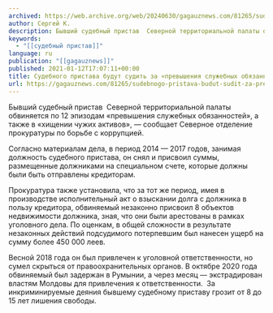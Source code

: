 ```yaml
---
archived: https://web.archive.org/web/20240630/gagauznews.com/81265/sudebnogo-pristava-budut-sudit-za-prevysheniya-sluzhebnyh-obyazannostej.html
author: Сергей К.
description: Бывший судебный пристав  Северной территориальной палаты обвиняется по 12 эпизодам «превышения служебных обязанностей», а также в «хищении чужих активов», — сообщает Северное отделение прокуратуры по борьбе с коррупцией. Согласно материалам дела, в период 2014 — 2017 годов, занимая должность судебного пристава, он снял и присвоил суммы, размещенные должниками на специальном счете, которые должны были быть отправлены кредиторам. Прокуратура также установила, что за тот же период, имея в производстве исполнительный акт о взыскании долга с должника в пользу кредитора, обвиняемый незаконно присвоил 8 объектов недвижимости должника, зная, что они были арестованы в рамках уголовного дела. По оценкам, в общей сложности в результате […]
keywords:
  - "[[судебный пристав]]"
language: ru
publication: "[[gagauznews]]"
published: 2021-01-12T17:07:11+00:00
title: Судебного пристава будут судить за «превышения служебных обязанностей»
url: https://gagauznews.com/81265/sudebnogo-pristava-budut-sudit-za-prevysheniya-sluzhebnyh-obyazannostej.html
---
```


Бывший судебный пристав  Северной территориальной палаты обвиняется по 12 эпизодам «превышения служебных обязанностей», а также в «хищении чужих активов», — сообщает Северное отделение прокуратуры по борьбе с коррупцией.

Согласно материалам дела, в период 2014 — 2017 годов, занимая должность судебного пристава, он снял и присвоил суммы, размещенные должниками на специальном счете, которые должны были быть отправлены кредиторам.

Прокуратура также установила, что за тот же период, имея в производстве исполнительный акт о взыскании долга с должника в пользу кредитора, обвиняемый незаконно присвоил 8 объектов недвижимости должника, зная, что они были арестованы в рамках уголовного дела. По оценкам, в общей сложности в результате незаконных действий подсудимого потерпевшим был нанесен ущерб на сумму более 450 000 леев.

Весной 2018 года он был привлечен к уголовной ответственности, но сумел скрыться от правоохранительных органов. В октябре 2020 года обвиняемый был задержан в Румынии, а через месяц — экстрадирован властям Молдовы для привлечения к ответственности.  За инкриминируемые деяния бывшему судебному приставу грозит от 8 до 15 лет лишения свободы.